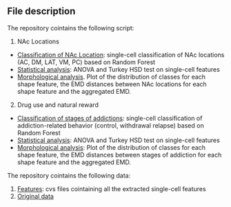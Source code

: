 ## **File description**

The repository cointains the following script:
1) NAc Locations
 - [Classification of NAc Location](https://github.com/MichelaMarini/Morphological-analysis-of-astrocytes/blob/main/classification_anatomical_location.py): single-cell classification of NAc locations (AC, DM, LAT, VM, PC) based on Random Forest
 - [Statistical analysis](https://github.com/MichelaMarini/Morphological-analysis-of-astrocytes/blob/main/statistical_analysis_NAc_Location.py): ANOVA and Turkey HSD test on single-cell features
- [Morphological analysis](https://github.com/MichelaMarini/Morphological-analysis-of-astrocytes/blob/main/morphological_analysis_NAc_location.py). Plot of the distribution of classes for each shape feature, the EMD distances between NAc locations for each shape feature and the aggregated EMD.
2) Drug use and natural reward
  - [Classification of stages of addictions](https://github.com/MichelaMarini/Morphological-analysis-of-astrocytes/blob/main/classification_drug_use_natural_reward.py): single-cell classification of addiction-related behavior (control, withdrawal relapse) based on Random Forest
  - [Statistical analysis](https://github.com/MichelaMarini/Morphological-analysis-of-astrocytes/blob/main/statistical_analysis_drug_use_natural_reward.py): ANOVA and Turkey HSD test on single-cell features
  - [Morphological analysis](https://github.com/MichelaMarini/Morphological-analysis-of-astrocytes/blob/main/morphological_analysis_drug_use_natural_reward.py): Plot of the distribution of classes for each shape feature, the EMD distances between stages of addiction for each shape feature and the aggregated EMD.

The repository cointains the following data: 
1) [Features](https://github.com/MichelaMarini/Morphological-analysis-of-astrocytes/tree/main/r): cvs files cointaining all the extracted single-cell features 
2) [Original data](https://github.com/MichelaMarini/Morphological-analysis-of-astrocytes/releases/tag/v.1.0.0)

<!--  ## **Running on Colab**
A friendly-user Google Colab version is designed for running the code.
[![Open Google Colab](https://colab.research.google.com/assets/colab-badge.svg)](https://github.com/dlabate/SPACe/blob/main/SPACe_colab.ipynb) -->
